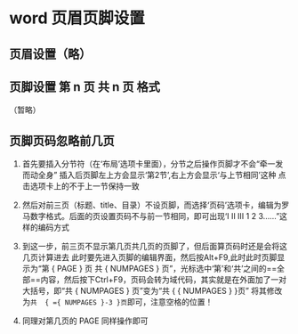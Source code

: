 # word 页眉页脚设置

## 页眉设置（略）

## 页脚设置 第  n  页  共  n  页  格式

（暂略）

## 页脚页码忽略前几页

1. 首先要插入分节符（在‘布局’选项卡里面），分节之后操作页脚才不会“牵一发而动全身”
   插入后页脚左上方会显示‘第2节’,右上方会显示‘与上节相同’这种
   点击选项卡上的不于上一节保持一致

2. 然后对前三页（标题、title、目录）不设页脚，而选择‘页码’选项卡，编辑为罗马数字格式。后面的页设置页码不与前一节相同，即可出现‘Ⅰ Ⅱ Ⅲ 1 2 3……”这样的编码方式

3. 到这一步，前三页不显示第几页共几页的页脚了，但后面算页码时还是会将这几页计算进去
   此时要先进入页脚的编辑界面，然后按Alt+F9,此时此时页脚显示为“第 { PAGE } 页 共 { NUMPAGES } 页”，光标选中‘第’和‘共’之间的==全部==内容，然后按下Ctrl+F9，页码会转为域代码，其实就是在外面加了一对大括号，即“共 { NUMPAGES } 页”变为“共  { { NUMPAGES } }页”
   将其修改为`共  { ={ NUMPAGES }-3 }页`即可，注意空格的位置！
4. 同理对第几页的 PAGE 同样操作即可